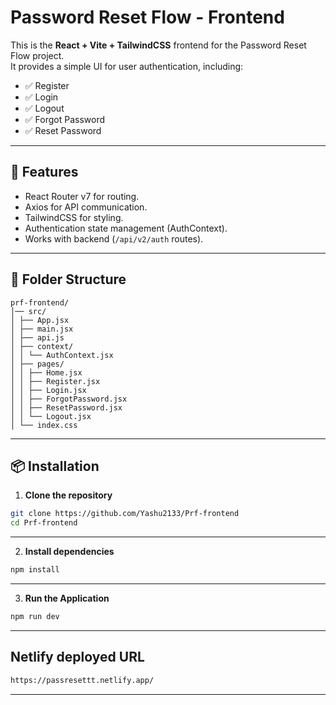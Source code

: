 # Password Reset Flow - Frontend

This is the **React + Vite + TailwindCSS** frontend for the Password Reset Flow project.  
It provides a simple UI for user authentication, including:

- ✅ Register  
- ✅ Login  
- ✅ Logout  
- ✅ Forgot Password  
- ✅ Reset Password  

---

## 🚀 Features
- React Router v7 for routing.
- Axios for API communication.
- TailwindCSS for styling.
- Authentication state management (AuthContext).
- Works with backend (`/api/v2/auth` routes).

---

## 📂 Folder Structure

```
prf-frontend/
│── src/
│ ├── App.jsx
│ ├── main.jsx
│ ├── api.js
│ ├── context/
│ │ └── AuthContext.jsx
│ ├── pages/
│ │ ├── Home.jsx
│ │ ├── Register.jsx
│ │ ├── Login.jsx
│ │ ├── ForgotPassword.jsx
│ │ ├── ResetPassword.jsx
│ │ └── Logout.jsx
│ └── index.css

```
---

## 📦 Installation

1. **Clone the repository**

```bash
git clone https://github.com/Yashu2133/Prf-frontend
cd Prf-frontend
```
---

2. **Install dependencies**
```bash
npm install
```

---

3. **Run the Application**

```bash
npm run dev
```

---

## Netlify deployed URL

 ```bash
 https://passresettt.netlify.app/
 ```
 ---